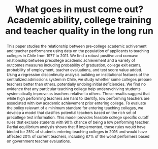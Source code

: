 ---
title: 'What goes in must come out? Academic ability, college training and teacher quality in the long run'
coauthors: 'Sebastian Gallegos, Alvaro Carril'
pub_status: wp
pub_date: 2018
pub_where: 'mimeo'
desc:
cats: education devo public-econ labor
link_jour:
image:
abstract: "This paper studies the relationship between pre-college academic achivement and teacher performance using data on the population of applicants to teaching colleges in Chile from 1977 to 2011. We find a robust positive and concave relationship between precollege academic achievement and a variety of outcomes measures including probability of graduation, college exit exams, probability of employment, teacher evaluations, and test score value added. Using a regression discontinuity analysis building on institutional features of the centralized admissions system in Chile, we study whether some colleges prepare teachers better than others, potentially undoing initial deficiencies. We find  no evidence that any particular teaching college help underavchiving students systematically improve as teachers relative to others. These results suggest that while high performing teachers are hard to identify, low performing teachers are associated with low academic achievement prior entering college. To evaluate the policy relevant of a minimum standard for entering teaching colleges, we develop a model that clasifies potential teachers based on the rich set of precollege test information. This model provides feasible college specific cutoff rules that exclude students with 90% chance of being a low performing teacher. Partial equilibrium analysis shows that if implemented, these rules would have binded for 25% of students entering teaching colleges in 2016 and would have affected 20% of current teachers, including 87% of the worst performers based on government teacher evaluations."  
---